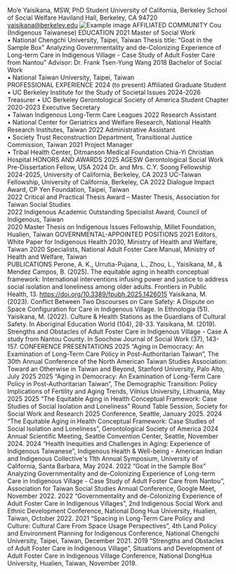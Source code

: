 Mo’e Yaisikana, MSW, PhD Student
University of California, Berkeley School of Social Welfare
Haviland Hall, Berkeley, CA 94720
yaisikana@berkeley.edu
![Example image](IMG_19211.png)
AFFILIATED COMMUNITY
Cou (Indigenous Taiwanese)
EDUCATION
2021 Master of Social Work                                                   
•	National Chengchi University, Taipei, Taiwan
Thesis title: “Goat in the Sample Box” Analyzing Governmentality and de-Colonizing Experience of Long-term Care in Indigenous Village - Case Study of Adult Foster Care from Nantou”
Advisor: Dr. Frank Tsen-Yung Wang
2018 Bachelor of Social Work                                              
•	National Taiwan University, Taipei, Taiwan                          
PROFESSIONAL EXPERIENCE
2024 (to present) Affiliated Graduate Student
•	UC Berkeley Institute for the Study of Societal Issues
2024-2026 Treasurer
•	UC Berkeley Gerontological Society of America Student Chapter
2020-2023 Executive Secretary                                           
•	Taiwan Indigenous Long-Term Care Leagues
2022 Research Assistant                                             
•	National Center for Geriatrics and Welfare Research, National Health Research Institutes, Taiwan
2022 Administrative Assistant                                              
•	Society Trust Reconstruction Department, Transitional Justice Commission, Taiwan
2021 Project Manager                                         
•	Tribal Health Center, Ditmanson Medical Foundation Chia-Yi Christian Hospital
HONORS AND AWARDS
2025 AGESW Gerontological Social Work Pre-Dissertation Fellow, USA
2024 Dr. and Mrs. C.Y. Soong Fellowship 2024-2025, University of California, Berkeley, CA
2023 UC-Taiwan Fellowship, University of California, Berkeley, CA
2022 Dialogue Impact Award, CP Yen Foundation, Taipei, Taiwan                          
2022 Critical and Practical Thesis Award – Master Thesis, Association for Taiwan Social Studies  
2022 Indigenous Academic Outstanding Specialist Award, Council of Indigenous, Taiwan       
2020 Master Thesis on Indigenous Issues Fellowship, Millet Foundation, Hualien, Taiwan 
GOVERNMENTAL-APPOINTED POSITIONS
2021 Editors, White Paper for Indigenous Health 2030, Ministry of Health and Welfare, Taiwan 
2020 Specialists, National Adult Foster Care Manual, Ministry of Health and Welfare, Taiwan    
PUBLICATIONS
Perone, A. K., Urrutia-Pujana, L., Zhou, L., Yaisikana, M., & Mendez Campos, B. (2025). The equitable aging in health conceptual framework: International interventions infusing power and justice to address social isolation and loneliness among older adults. Frontiers in Public Health, 13. https://doi.org/10.3389/fpubh.2025.1426015
Yaisikana, M. (2023). Conflict Between Two Discourses on Care Safety: A Dispute on Space Configuration for Care in Indigenous Village. In Ethnologia (51).
Yaisikana, M. (2022). Culture & Health Stations as the Guardians of Cultural Safety. In Aboriginal Education World (104), 28-33.
Yaisikana, M. (2019). Strengths and Obstacles of Adult Foster Care in Indigenous Village - Case A study from Nantou County. In Soochow Journal of Social Work (37), 143-157.
CONFERENCE PRESENTATIONS
2025 “Aging in Democracy: An Examination of Long-Term Care Policy in Post-Authoritarian Taiwan”, The 30th Annual Conference of the North American Taiwan Studies Association: Toward an Otherwise in Taiwan and Beyond, Stanford University, Palo Alto, July 2025
2025 “Aging in Democracy: An Examination of Long-Term Care Policy in Post-Authoritarian Taiwan”, The Demographic Transition: Policy Implications of Fertility and Aging Trends, Vilnius University, Lithuania, May 2025
2025 “The Equitable Aging in Health Conceptual Framework: Case Studies of Social Isolation and Loneliness” Round Table Session, Society for Social Work and Research 2025 Conference, Seattle, January 2025.
2024 “The Equitable Aging in Health Conceptual Framework: Case Studies of Social Isolation and Loneliness”, Gerontological Society of America 2024 Annual Scientific Meeting, Seattle Convention Center, Seattle, November 2024. 
2024 “Health Inequities and Challenges in Aging: Experience of Indigenous Taiwanese”,  Indigenous Health & Well-being - American Indian and Indigenous Collective's 11th Annual Symposium, University of California, Santa Barbara, May 2024.
2022 “Goat in the Sample Box” Analyzing Governmentality and de-Colonizing Experience of Long-term Care in Indigenous Village - Case Study of Adult Foster Care from Nantou”, Association for Taiwan Social Studies Annual Conference, Google Meet, November 2022.
2022 “Governmentality and de-Colonizing Experience of Adult Foster Care in Indigenous Villages”, 2nd Indigenous Social Work and Ethnic Development Conference, National Dong Hua University, Hualien, Taiwan, October 2022.
2021 “Spacing in Long-Term Care Policy and Culture: Cultural Care From Space Usage Perspectives”, 4th Land Policy and Environment Planning for Indigenous Conference, National Chengchi University, Taipei, Taiwan, December 2021.
2019 “Strengths and Obstacles of Adult Foster Care in Indigenous Village”, Situations and Development of Adult Foster Care in Indigenous Village Conference, National DongHua University, Hualien, Taiwan, November 2019.    
